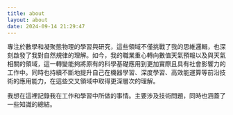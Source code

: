 ```yaml
---
title: about
layout: about
date: 2024-09-14 21:29:47
---
```


專注於數學和凝聚態物理的學習與研究，這些領域不僅挑戰了我的思維邏輯，也深刻啟發了我對自然規律的理解。如今，我的職業重心轉向數值天氣預報以及與天氣相關的領域，這一轉變能夠將原有的科學基礎應用到更加實際且具有社會影響力的工作中。同時也持續不斷地提升自己在機器學習、深度學習、高效能運算等前沿技術的應用能力，在這些交叉領域中取得更深層次的理解。

我想在這裡記錄我在工作和學習中所做的事情。主要涉及技術問題，同時也涵蓋了一些知識的總結。